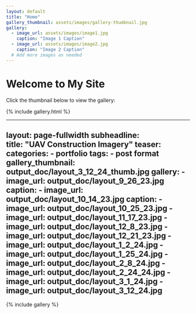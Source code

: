 ```yaml
---
layout: default
title: "Home"
gallery_thumbnail: assets/images/gallery-thumbnail.jpg
gallery:
  - image_url: assets/images/image1.jpg
    caption: "Image 1 Caption"
  - image_url: assets/images/image2.jpg
    caption: "Image 2 Caption"
  # Add more images as needed
---
```


# Welcome to My Site

Click the thumbnail below to view the gallery:

{% include gallery.html %}

---
layout: page-fullwidth
subheadline:  
title: "UAV Construction Imagery"
teaser:
categories:
    - portfolio
tags:
    - post format
gallery_thumbnail: output_doc/layout_3_12_24_thumb.jpg
gallery:
    - image_url: output_doc/layout_9_26_23.jpg
      caption:
    - image_url: output_doc/layout_10_14_23.jpg
      caption:
    - image_url: output_doc/layout_10_25_23.jpg
    - image_url: output_doc/layout_11_17_23.jpg
    - image_url: output_doc/layout_12_8_23.jpg
    - image_url: output_doc/layout_12_21_23.jpg
    - image_url: output_doc/layout_1_2_24.jpg
    - image_url: output_doc/layout_1_25_24.jpg
    - image_url: output_doc/layout_2_8_24.jpg
    - image_url: output_doc/layout_2_24_24.jpg
    - image_url: output_doc/layout_3_1_24.jpg
    - image_url: output_doc/layout_3_12_24.jpg
---
{% include gallery %}
